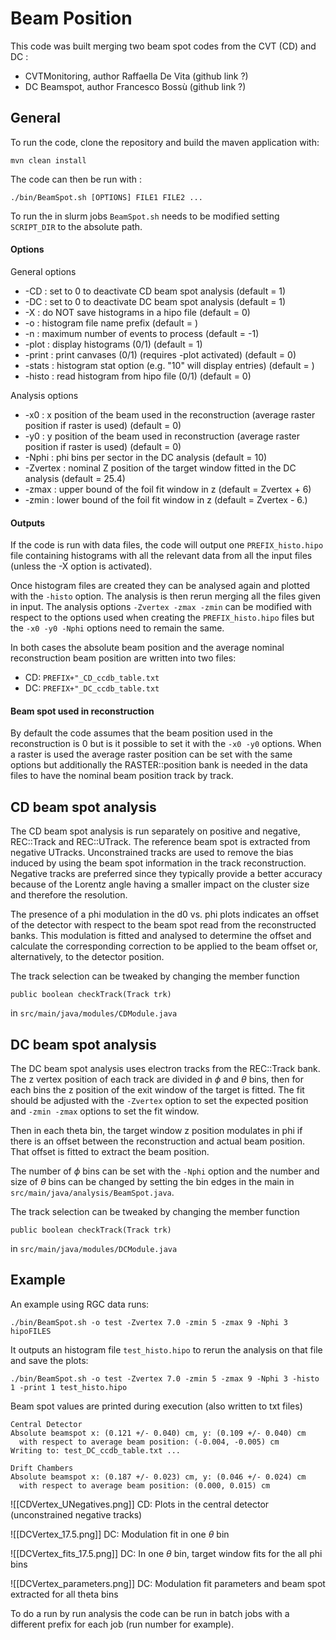 
# Beam Position

This code was built merging two beam spot codes from the CVT (CD) and DC :
- CVTMonitoring, author Raffaella De Vita (github link ?)
- DC Beamspot, author Francesco Bossù (github link ?)

## General

To run the code, clone the repository and build the maven application with:
```
mvn clean install
```

The code can then be run with :
```
./bin/BeamSpot.sh [OPTIONS] FILE1 FILE2 ...
```
To run the in slurm jobs  `BeamSpot.sh` needs to be modified setting `SCRIPT_DIR` to the absolute path.

#### Options

General options
- -CD : set to 0 to deactivate CD beam spot analysis (default = 1)
- -DC : set to 0 to deactivate DC beam spot analysis (default = 1)
- -X : do NOT save histograms in a hipo file (default = 0)
- -o : histogram file name prefix (default = )
- -n : maximum number of events to process (default = -1)
- -plot : display histograms (0/1) (default = 1)
- -print : print canvases (0/1) (requires -plot activated) (default = 0)
- -stats : histogram stat option (e.g. "10" will display entries) (default = )
- -histo : read histogram from hipo file (0/1) (default = 0)

Analysis options
- -x0 : x position of the beam used in the reconstruction (average raster position if raster is used) (default = 0)
- -y0 : y position of the beam used in reconstruction (average raster position if raster is used) (default = 0)
- -Nphi : phi bins per sector in the DC analysis (default = 10)
- -Zvertex : nominal Z position of the target window fitted in the DC analysis (default = 25.4)
- -zmax : upper bound of the foil fit window in z (default = Zvertex + 6)
- -zmin : lower bound of the foil fit window in z (default = Zvertex - 6.)

#### Outputs

If the code is run with data files, the code will output one `PREFIX_histo.hipo` file containing histograms with all the relevant data from all the input files (unless the -X option is activated).

Once histogram files are created they can be analysed again and plotted with the `-histo` option. The analysis is then rerun merging all the files given in input. The analysis options `-Zvertex -zmax -zmin` can be modified with respect to the options used when creating the `PREFIX_histo.hipo` files but the `-x0 -y0 -Nphi` options need to remain the same.

In both cases the absolute beam position and the average nominal reconstruction beam position are written into two files:
- CD:  `PREFIX+"_CD_ccdb_table.txt`
- DC:  `PREFIX+"_DC_ccdb_table.txt`

#### Beam spot used in reconstruction 

By default the code assumes that the beam position used in the reconstruction is 0 but is it possible to set it with the `-x0 -y0` options. When a raster is used the average raster position can be set with the same options but additionally the RASTER::position bank is needed in the data files to have the nominal beam position track by track.


## CD beam spot analysis

The CD beam spot analysis is run separately on positive and negative, REC::Track and  REC::UTrack. The reference beam spot is extracted from negative UTracks. Unconstrained tracks are used to remove the bias induced by using the beam spot information in the track reconstruction. Negative tracks are preferred since they typically provide a better accuracy because of the Lorentz angle having a smaller impact on the cluster size and therefore the resolution.

The presence of a phi modulation in the d0 vs. phi plots indicates an offset of the detector with respect to the beam spot read from the reconstructed banks. This modulation is fitted and analysed to determine the offset and calculate the corresponding correction to be applied to the beam offset or, alternatively, to the detector position.

The track selection can be tweaked by changing the member function
```
public boolean checkTrack(Track trk)
```
in `src/main/java/modules/CDModule.java `

## DC beam spot analysis

The DC beam spot analysis uses electron tracks from the REC::Track bank. The z vertex position of each track are divided in $\phi$ and $\theta$ bins, then for each bins the z position of the exit window of the target is fitted. The fit should be adjusted with the `-Zvertex` option to set the expected position and `-zmin -zmax` options to set the fit window.

Then in each theta bin, the target window z position modulates in phi if there is an offset between the reconstruction and actual beam position. That offset is fitted to extract the beam position.

The number of $\phi$ bins can be set with the `-Nphi` option and the number and size of $\theta$ bins can be changed by setting the bin edges in the main in `src/main/java/analysis/BeamSpot.java`.

The track selection can be tweaked by changing the member function
```
public boolean checkTrack(Track trk)
```
in `src/main/java/modules/DCModule.java `

## Example

An example using RGC data runs:
```
./bin/BeamSpot.sh -o test -Zvertex 7.0 -zmin 5 -zmax 9 -Nphi 3 hipoFILES
```
It outputs an histogram file `test_histo.hipo` to rerun the analysis on that file and save the plots:
```
./bin/BeamSpot.sh -o test -Zvertex 7.0 -zmin 5 -zmax 9 -Nphi 3 -histo 1 -print 1 test_histo.hipo
```

Beam spot values are printed during execution (also written to txt files)
```
Central Detector
Absolute beamspot x: (0.121 +/- 0.040) cm, y: (0.109 +/- 0.040) cm
  with respect to average beam position: (-0.004, -0.005) cm
Writing to: test_DC_ccdb_table.txt ...

Drift Chambers
Absolute beamspot x: (0.187 +/- 0.023) cm, y: (0.046 +/- 0.024) cm
  with respect to average beam position: (0.000, 0.015) cm
```
![[CDVertex_UNegatives.png]]
CD: Plots in the central detector (unconstrained negative tracks)

![[DCVertex_17.5.png]]
DC: Modulation fit in one $\theta$ bin

![[DCVertex_fits_17.5.png]]
DC: In one $\theta$ bin, target window fits for the all phi bins

![[DCVertex_parameters.png]]
DC: Modulation fit parameters and beam spot extracted for all theta bins 

To do a run by run analysis the code can be run in batch jobs with a different prefix for each job (run number for example).